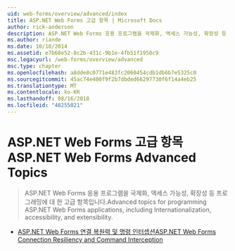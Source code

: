 ```yaml
---
uid: web-forms/overview/advanced/index
title: ASP.NET Web Forms 고급 항목 | Microsoft Docs
author: rick-anderson
description: ASP.NET Web Forms 응용 프로그램을 국제화, 액세스 가능성, 확장성 등 프로그래밍에 대 한 고급 항목입니다.
ms.author: riande
ms.date: 10/18/2014
ms.assetid: e7b68e52-8c2b-431c-9b1e-4fb51f1950c9
msc.legacyurl: /web-forms/overview/advanced
msc.type: chapter
ms.openlocfilehash: a8dde8c0771e483fc2060454cdb1db6b7e5325c0
ms.sourcegitcommit: 45ac74e400f9f2b7dbded66297730f6f14a4eb25
ms.translationtype: MT
ms.contentlocale: ko-KR
ms.lasthandoff: 08/16/2018
ms.locfileid: "48255021"
---
```

<a name="aspnet-web-forms-advanced-topics"></a><span data-ttu-id="15bd8-103">ASP.NET Web Forms 고급 항목</span><span class="sxs-lookup"><span data-stu-id="15bd8-103">ASP.NET Web Forms Advanced Topics</span></span>
====================
> <span data-ttu-id="15bd8-104">ASP.NET Web Forms 응용 프로그램을 국제화, 액세스 가능성, 확장성 등 프로그래밍에 대 한 고급 항목입니다.</span><span class="sxs-lookup"><span data-stu-id="15bd8-104">Advanced topics for programming ASP.NET Web Forms applications, including Internationalization, accessibility, and extensibility.</span></span>


- [<span data-ttu-id="15bd8-105">ASP.NET Web Forms 연결 복원력 및 명령 인터셉션</span><span class="sxs-lookup"><span data-stu-id="15bd8-105">ASP.NET Web Forms Connection Resiliency and Command Interception</span></span>](aspnet-web-forms-connection-resiliency-and-command-interception.md)
